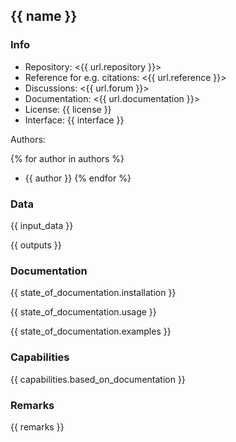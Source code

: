 ## {{ name }}

### Info

-   Repository: <{{ url.repository }}>
-   Reference for e.g. citations: <{{ url.reference }}>
-   Discussions: <{{ url.forum }}>
-   Documentation: <{{ url.documentation }}>
-   License: {{ license }}
-   Interface: {{ interface }}

Authors:

{% for author in authors %}
-   {{ author }}
{% endfor %}

### Data 

{{ input_data }}

{{ outputs }}

### Documentation

{{ state_of_documentation.installation }}

{{ state_of_documentation.usage }}

{{ state_of_documentation.examples }}

### Capabilities

{{ capabilities.based_on_documentation }}

### Remarks

{{ remarks }}
